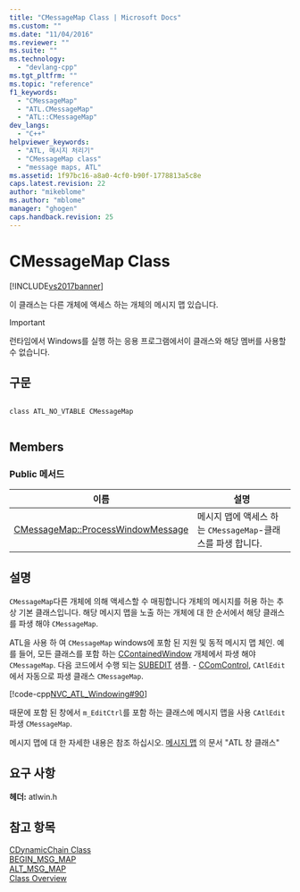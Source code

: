 ```yaml
---
title: "CMessageMap Class | Microsoft Docs"
ms.custom: ""
ms.date: "11/04/2016"
ms.reviewer: ""
ms.suite: ""
ms.technology: 
  - "devlang-cpp"
ms.tgt_pltfrm: ""
ms.topic: "reference"
f1_keywords: 
  - "CMessageMap"
  - "ATL.CMessageMap"
  - "ATL::CMessageMap"
dev_langs: 
  - "C++"
helpviewer_keywords: 
  - "ATL, 메시지 처리기"
  - "CMessageMap class"
  - "message maps, ATL"
ms.assetid: 1f97bc16-a8a0-4cf0-b90f-1778813a5c8e
caps.latest.revision: 22
author: "mikeblome"
ms.author: "mblome"
manager: "ghogen"
caps.handback.revision: 25
---
```

# CMessageMap Class
[!INCLUDE[vs2017banner](../../assembler/inline/includes/vs2017banner.md)]

이 클래스는 다른 개체에 액세스 하는 개체의 메시지 맵 있습니다.  
  
> [!IMPORTANT]
>  런타임에서 Windows를 실행 하는 응용 프로그램에서이 클래스와 해당 멤버를 사용할 수 없습니다.  
  
## 구문  
  
```  
  
class ATL_NO_VTABLE CMessageMap  
  
```  
  
## Members  
  
### Public 메서드  
  
|이름|설명|  
|--------|--------|  
|[CMessageMap::ProcessWindowMessage](../Topic/CMessageMap::ProcessWindowMessage.md)|메시지 맵에 액세스 하는 `CMessageMap`\-클래스를 파생 합니다.|  
  
## 설명  
 `CMessageMap`다른 개체에 의해 액세스할 수 매핑합니다 개체의 메시지를 허용 하는 추상 기본 클래스입니다.  해당 메시지 맵을 노출 하는 개체에 대 한 순서에서 해당 클래스를 파생 해야 `CMessageMap`.  
  
 ATL을 사용 하 여 `CMessageMap` windows에 포함 된 지원 및 동적 메시지 맵 체인.  예를 들어, 모든 클래스를 포함 하는  [CContainedWindow](../../atl/reference/ccontainedwindowt-class.md) 개체에서 파생 해야 `CMessageMap`.  다음 코드에서 수행 되는  [SUBEDIT](../../top/visual-cpp-samples.md) 샘플.  \-  [CComControl](../../atl/reference/ccomcontrol-class.md), `CAtlEdit` 에서 자동으로 파생 클래스 `CMessageMap`.  
  
 [!code-cpp[NVC_ATL_Windowing#90](../../atl/codesnippet/CPP/cmessagemap-class_1.h)]  
  
 때문에 포함 된 창에서 `m_EditCtrl`를 포함 하는 클래스에 메시지 맵을 사용 `CAtlEdit` 파생 `CMessageMap`.  
  
 메시지 맵에 대 한 자세한 내용은 참조 하십시오.  [메시지 맵](../../atl/message-maps-atl.md) 의 문서 "ATL 창 클래스"  
  
## 요구 사항  
 **헤더:**  atlwin.h  
  
## 참고 항목  
 [CDynamicChain Class](../../atl/reference/cdynamicchain-class.md)   
 [BEGIN\_MSG\_MAP](../Topic/BEGIN_MSG_MAP.md)   
 [ALT\_MSG\_MAP](../Topic/ALT_MSG_MAP.md)   
 [Class Overview](../../atl/atl-class-overview.md)